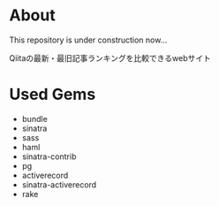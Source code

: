 # About
This repository is under construction now...

Qiitaの最新・最旧記事ランキングを比較できるwebサイト

# Used Gems
- bundle
- sinatra
- sass
- haml
- sinatra-contrib
- pg
- activerecord
- sinatra-activerecord
- rake
